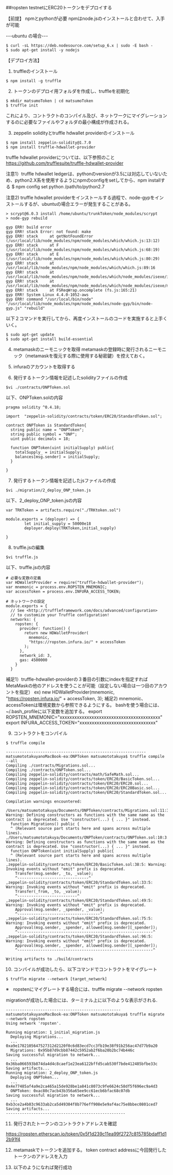 ##ropsten testnetにERC20トークンをデプロイする

【前提】
npmとpythonが必要
npmはnode.jsのインストールと合わせて、入手が可能

---ubuntu の場合---
```
$ curl -sL https://deb.nodesource.com/setup_6.x | sudo -E bash -
$ sudo apt-get install -y nodejs
```
【デプロイ方法】
1. truffleのインストール

```
$ npm install -g truffle
```

2. トークンのデプロイ用フォルダを作成し、truffleを初期化
```
$ mkdir matsumoToken | cd matsumoToken
$ truffle init
```
これにより、コントラクトのコンパイル及び、ネットワークにマイグレーションするのに必要なファイルやフォルダの最小構成が作成される。


3. zeppelin solidityとtruffle hdwallet providerのインストール
```
$ npm install zeppelin-solidity@1.7.0
$ npm install truffle-hdwallet-provider
```
truffle hdwallet providerについては、以下参照のこと
https://github.com/trufflesuite/truffle-hdwallet-provider

注意1）truffle hdwallet ledgerは、pythonのversionが3.5には対応していないため、python2.X系を使用するようにnpmのconfigをsetしてから、npm installする
$ npm config set python /path/to/python2.7

注意2) truffle hdwallet providerをインストールする過程で、node-gypをインストールするが、ubuntuの場合エラーが発生することがある。

```
> scrypt@6.0.3 install /home/ubuntu/trunkToken/node_modules/scrypt
> node-gyp rebuild

gyp ERR! build error
gyp ERR! stack Error: not found: make
gyp ERR! stack     at getNotFoundError (/usr/local/lib/node_modules/npm/node_modules/which/which.js:13:12)
gyp ERR! stack     at F (/usr/local/lib/node_modules/npm/node_modules/which/which.js:68:19)
gyp ERR! stack     at E (/usr/local/lib/node_modules/npm/node_modules/which/which.js:80:29)
gyp ERR! stack     at /usr/local/lib/node_modules/npm/node_modules/which/which.js:89:16
gyp ERR! stack     at /usr/local/lib/node_modules/npm/node_modules/which/node_modules/isexe/index.js:42:5
gyp ERR! stack     at /usr/local/lib/node_modules/npm/node_modules/which/node_modules/isexe/mode.js:8:5
gyp ERR! stack     at FSReqWrap.oncomplete (fs.js:165:21)
gyp ERR! System Linux 4.4.0-1052-aws
gyp ERR! command "/usr/local/bin/node" "/usr/local/lib/node_modules/npm/node_modules/node-gyp/bin/node-gyp.js" "rebuild"
```

以下２コマンドを実行してから、再度インストールのコードを実施すると上手くいく。

```
$ sudo apt-get update
$ sudo apt-get install build-essential
```

4. metamaskのニーモニックを取得
metamaskの登録時に発行されるニーモニック（metamaskを復元する際に使用する秘密鍵）を控えておく。

5. infuraのアカウントを取得する

6. 発行するトークン情報を記述したsolidityファイルの作成

```
$vi ./contracts/ONPToken.sol
```
以下、ONPToken.solの内容

```
pragma solidity ^0.4.18;

import  "zeppelin-solidity/contracts/token/ERC20/StandardToken.sol";

contract ONPToken is StandardToken{
  string public name = "ONPToken";
  string public symbol = "ONP";
  uint public decimals = 18;

  function ONPToken(uint initialSupply) public{
    totalSupply_ = initialSupply;
    balances[msg.sender] = initialSupply;
  }

}
```

7. 発行するトークン情報を記述したjsファイルの作成

```
$vi ./migration/2_deploy_ONP_token.js
```
以下、2_deploy_ONP_token.jsの内容

```
var TRKToken = artifacts.require("./TRKtoken.sol")

module.exports = (deployer) => {
        let initial_supply = 50000e18
        deployer.deploy(TRKToken,initial_supply)

}
```

8. truffle.jsの編集

```
$vi truffle.js
```
以下、truffle.jsの内容
```
# 必要な変数の定義
var HDWalletProvider = require("truffle-hdwallet-provider");
var mnemonic = process.env.ROPSTEN_MNEMONIC;
var accessToken = process.env.INFURA_ACCESS_TOKEN;

# ネットワークの設定
module.exports = {
  // See <http://truffleframework.com/docs/advanced/configuration>
  // to customize your Truffle configuration!
  networks: {
    ropsten: {
      provider: function() {
        return new HDWalletProvider(
          mnemonic,
          "https://ropsten.infura.io/" + accessToken
        );
      },
      network_id: 3,
      gas: 4500000
    }
  }
```

補足1）truffle-hdwallet-providerの３番目の引数にindexを指定すればMetaMaskの他のアドレスを使うことが可能（設定しない場合は一つ目のアカウントを指定）
ex)  new HDWalletProvider(mnemonic, "https://ropsten.infura.io/" + accessToken, 3);
補足2)
mnemonic、accessTokenは環境変数から参照できるようにする。
bashを使う場合には、~/.bash_profileに以下変数を追加する。
export ROPSTEN_MNEMONIC="xxxxxxxxxxxxxxxxxxxxxxxxxxxxxxxxxxxxxxxxx"
export INFURA_ACCESS_TOKEN="xxxxxxxxxxxxxxxxxxxxxxxxxxxxxxx"

9. コントラクトをコンパイル

```
$ truffle compile

-------------------------------------------------------------
matsumototakuyanoMacBook-ea:ONPToken matsumototakuya$ truffle compile --all
Compiling ./contracts/Migrations.sol...
Compiling ./contracts/ONPToken.sol...
Compiling zeppelin-solidity/contracts/math/SafeMath.sol...
Compiling zeppelin-solidity/contracts/token/ERC20/BasicToken.sol...
Compiling zeppelin-solidity/contracts/token/ERC20/ERC20.sol...
Compiling zeppelin-solidity/contracts/token/ERC20/ERC20Basic.sol...
Compiling zeppelin-solidity/contracts/token/ERC20/StandardToken.sol...

Compilation warnings encountered:

/Users/matsumototakuya/Documents/ONPToken/contracts/Migrations.sol:11:3: Warning: Defining constructors as functions with the same name as the contract is deprecated. Use "constructor(...) { ... }" instead.
  function Migrations() public {
  ^ (Relevant source part starts here and spans across multiple lines).
,/Users/matsumototakuya/Documents/ONPToken/contracts/ONPToken.sol:10:3: Warning: Defining constructors as functions with the same name as the contract is deprecated. Use "constructor(...) { ... }" instead.
  function ONPToken(uint initialSupply) public{
  ^ (Relevant source part starts here and spans across multiple lines).
,zeppelin-solidity/contracts/token/ERC20/BasicToken.sol:38:5: Warning: Invoking events without "emit" prefix is deprecated.
    Transfer(msg.sender, _to, _value);
    ^-------------------------------^
,zeppelin-solidity/contracts/token/ERC20/StandardToken.sol:33:5: Warning: Invoking events without "emit" prefix is deprecated.
    Transfer(_from, _to, _value);
    ^--------------------------^
,zeppelin-solidity/contracts/token/ERC20/StandardToken.sol:49:5: Warning: Invoking events without "emit" prefix is deprecated.
    Approval(msg.sender, _spender, _value);
    ^------------------------------------^
,zeppelin-solidity/contracts/token/ERC20/StandardToken.sol:75:5: Warning: Invoking events without "emit" prefix is deprecated.
    Approval(msg.sender, _spender, allowed[msg.sender][_spender]);
    ^-----------------------------------------------------------^
,zeppelin-solidity/contracts/token/ERC20/StandardToken.sol:96:5: Warning: Invoking events without "emit" prefix is deprecated.
    Approval(msg.sender, _spender, allowed[msg.sender][_spender]);
    ^-----------------------------------------------------------^

Writing artifacts to ./build/contracts

```

10. コンパイルが成功したら、以下コマンドでコントラクトをマイグレート

```
$ truffle migrate --network [target_network]
```
※　ropstenにマイグレートする場合には、truffle migrate --network ropsten

migrationが成功した場合には、ターミナル上に以下のような表示がされる.
```
--------------------------------------------------
matsumototakuyanoMacBook-ea:ONPToken matsumototakuya$ truffle migrate --network ropsten
Using network 'ropsten'.

Running migration: 1_initial_migration.js
  Deploying Migrations...
  ... 0xa9e1782105647527312d2120f0c6d83ecd7cc3fb19e38f91b256ac47d77b9a20
  Migrations: 0x95b87d9cbb87442c5952ab2f6ba20b2bc74b446c
Saving successful migration to network...
  ... 0x36ba066593b874da4d4c8caef1e23ea6122bffd5cab530f7bde412485bfbe33c
Saving artifacts...
Running migration: 2_deploy_ONP_token.js
  Deploying ONPToken...
  ... 0x4e77485af4a9e2ca465a15de928be1a841c8073c9fe6624c58df5f696ec9a4d3
  ONPToken: 0xac80c7acb43b356a65ee9cc61ecb6bfac68c07db
Saving successful migration to network...
  ... 0xb3ce2a4b03c9633ab2ca5d49304f8b776eff908e5e9af4ac75e8bbec0801ced7
Saving artifacts...
----------------------------------------------------
```

11. 発行されたトークンのコントラクトアドレスを確認

https://ropsten.etherscan.io/token/0x5f1d239c11ea99f2727c815785bdaff1d12b91f4

12. metamaskでトークンを追加する。
token contract addressに今回発行したトークンのアドレスを入力


13. 以下のようになれば発行成功
